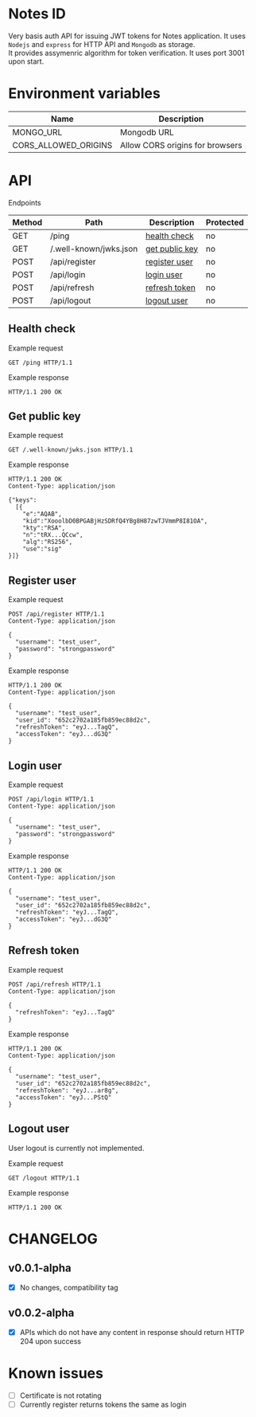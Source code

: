 # Notes ID

Very basis auth API for issuing JWT tokens for Notes application. It uses `Nodejs` and `express` for HTTP API and `Mongodb` as storage.  
It provides assymenric algorithm for token verification.
It uses port 3001 upon start.

# Environment variables

| Name                 | Description                     |
| -------------------- | ------------------------------- |
| MONGO_URL            | Mongodb URL                     |
| CORS_ALLOWED_ORIGINS | Allow CORS origins for browsers |

# API

Endpoints

| Method | Path                   | Description                                                                    | Protected |
| ------ | ---------------------- | ------------------------------------------------------------------------------ | --------- |
| GET    | /ping                  | [health check](https://github.com/tayapro/notes-id/tree/main#health-check)     | no        |
| GET    | /.well-known/jwks.json | [get public key](https://github.com/tayapro/notes-id/tree/main#get-public-key) | no        |
| POST   | /api/register          | [register user](https://github.com/tayapro/notes-id/tree/main#register-user)   | no        |
| POST   | /api/login             | [login user](https://github.com/tayapro/notes-id/tree/main#login-user)         | no        |
| POST   | /api/refresh           | [refresh token](https://github.com/tayapro/notes-id/tree/main#refresh-token)   | no        |
| POST   | /api/logout            | [logout user](https://github.com/tayapro/notes-id/tree/main#logout-user)       | no        |

## Health check

Example request

```http
GET /ping HTTP/1.1
```

Example response

```http
HTTP/1.1 200 OK
```

## Get public key

Example request

```http
GET /.well-known/jwks.json HTTP/1.1
```

Example response

```http
HTTP/1.1 200 OK
Content-Type: application/json

{"keys":
  [{
    "e":"AQAB",
    "kid":"XooolbD0BPGABjHzSDRfQ4YBg8H87zwTJVmmP8I81OA",
    "kty":"RSA",
    "n":"tRX...QCcw",
    "alg":"RS256",
    "use":"sig"
}]}
```

## Register user

Example request

```http
POST /api/register HTTP/1.1
Content-Type: application/json

{
  "username": "test_user",
  "password": "strongpassword"
}
```

Example response

```http
HTTP/1.1 200 OK
Content-Type: application/json

{
  "username": "test_user",
  "user_id": "652c2702a185fb859ec88d2c",
  "refreshToken": "eyJ...TagQ",
  "accessToken": "eyJ...dG3Q"
}
```

## Login user

Example request

```http
POST /api/login HTTP/1.1
Content-Type: application/json

{
  "username": "test_user",
  "password": "strongpassword"
}
```

Example response

```http
HTTP/1.1 200 OK
Content-Type: application/json

{
  "username": "test_user",
  "user_id": "652c2702a185fb859ec88d2c",
  "refreshToken": "eyJ...TagQ",
  "accessToken": "eyJ...dG3Q"
}
```

## Refresh token

Example request

```http
POST /api/refresh HTTP/1.1
Content-Type: application/json

{
  "refreshToken": "eyJ...TagQ"
}
```

Example response

```http
HTTP/1.1 200 OK
Content-Type: application/json

{
  "username": "test_user",
  "user_id": "652c2702a185fb859ec88d2c",
  "refreshToken": "eyJ...ar8g",
  "accessToken": "eyJ...PStQ"
}
```

## Logout user

User logout is currently not implemented.

Example request

```http
GET /logout HTTP/1.1
```

Example response

```http
HTTP/1.1 200 OK
```

# CHANGELOG

## v0.0.1-alpha

-   [x] No changes, compatibility tag

## v0.0.2-alpha

-   [x] APIs which do not have any content in response should return HTTP 204 upon success

# Known issues

-   [ ] Certificate is not rotating
-   [ ] Currently register returns tokens the same as login
